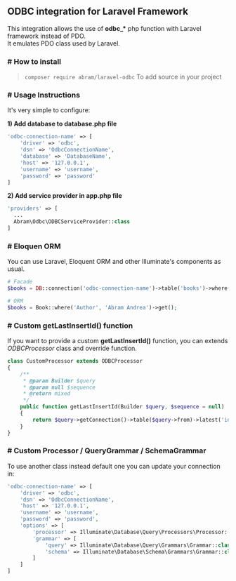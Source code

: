 ## ODBC integration for Laravel Framework
This integration allows the use of <b>odbc_*</b> php function with Laravel framework instead of PDO.<br>
It emulates PDO class used by Laravel.

### # How to install
> `composer require abram/laravel-odbc` To add source in your project

### # Usage Instructions
It's very simple to configure:

**1) Add database to database.php file**
```PHP
'odbc-connection-name' => [
    'driver' => 'odbc',
    'dsn' => 'OdbcConnectionName',
    'database' => 'DatabaseName',
    'host' => '127.0.0.1',
    'username' => 'username',
    'password' => 'password'
]
```

**2) Add service provider in app.php file**
```PHP
'providers' => [
  ...
  Abram\Odbc\ODBCServiceProvider::class
]
```

### # Eloquen ORM
You can use Laravel, Eloquent ORM and other Illuminate's components as usual.
```PHP
# Facade
$books = DB::connection('odbc-connection-name')->table('books')->where('Author', 'Abram Andrea')->get();

# ORM
$books = Book::where('Author', 'Abram Andrea')->get();
```

### # Custom getLastInsertId() function
If you want to provide a custom <b>getLastInsertId()</b> function, you can extends *ODBCProcessor* class and override function.<br>
```PHP
class CustomProcessor extends ODBCProcessor
{
    /**
     * @param Builder $query
     * @param null $sequence
     * @return mixed
     */
    public function getLastInsertId(Builder $query, $sequence = null)
    {
        return $query->getConnection()->table($query->from)->latest('id')->first()->getAttribute($sequence);
    }
}
```

### # Custom Processor / QueryGrammar / SchemaGrammar
To use another class instead default one you can update your connection in:
```PHP
'odbc-connection-name' => [
    'driver' => 'odbc',
    'dsn' => 'OdbcConnectionName',
    'host' => '127.0.0.1',
    'username' => 'username',
    'password' => 'password',
    'options' => [
        'processor' => Illuminate\Database\Query\Processors\Processor::class,   //default
        'grammar' => [
            'query' => Illuminate\Database\Query\Grammars\Grammar::class,       //default
            'schema' => Illuminate\Database\Schema\Grammars\Grammar::class      //default
        ]
    ]
]
```
